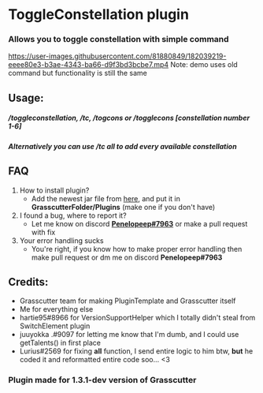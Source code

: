 # ToggleConstellation plugin
### Allows you to toggle constellation with simple command




https://user-images.githubusercontent.com/81880849/182039219-eeee80e3-b3ae-4343-ba66-d9f3bd3bcbe7.mp4
Note: demo uses old command but functionality is still the same



## Usage:
##### **/toggleconstellation**, **/tc**, **/togcons** or **/togglecons** [constellation number **1-6**]
##### Alternatively you can use **/tc all** to add every available constellation


## FAQ

1. How to install plugin?
    - Add the newest jar file from [here](https://github.com/Penelopeep/SetConstellation_Plugin/releases), and put it in **GrasscutterFolder/Plugins** (make one if you don't have)
2. I found a bug, where to report it?
   - Let me know on discord **<a href="https://discord.com/users/276265598508466176">Penelopeep#7963</a>** or make a pull request with fix
3. Your error handling sucks
    - You're right, if you know how to make proper error handling then make pull request or dm me on discord **Penelopeep#7963**

## Credits:

- Grasscutter team for making PluginTemplate and Grasscutter itself
- Me for everything else
- hartie95#8966 for VersionSupportHelper which I totally didn't steal from SwitchElement plugin
- juuyokka .#9097 for letting me know that I'm dumb, and I could use getTalents() in first place
- Lurius#2569 for fixing **all** function, I send entire logic to him btw, **but** he coded it and reformatted entire code soo... <3


### Plugin made for 1.3.1-dev version of Grasscutter
